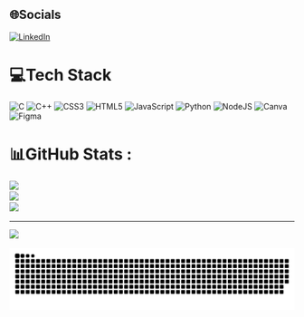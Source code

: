 ## 🌐Socials
[![LinkedIn](https://img.shields.io/badge/LinkedIn-%230077B5.svg?logo=linkedin&logoColor=white)](https://linkedin.com/in/https://www.linkedin.com/in/lakshya-suman-18126a33a) 

# 💻Tech Stack
![C](https://img.shields.io/badge/c-%2300599C.svg?style=for-the-badge&logo=c&logoColor=white) ![C++](https://img.shields.io/badge/c++-%2300599C.svg?style=for-the-badge&logo=c%2B%2B&logoColor=white) ![CSS3](https://img.shields.io/badge/css3-%231572B6.svg?style=for-the-badge&logo=css3&logoColor=white) ![HTML5](https://img.shields.io/badge/html5-%23E34F26.svg?style=for-the-badge&logo=html5&logoColor=white) ![JavaScript](https://img.shields.io/badge/javascript-%23323330.svg?style=for-the-badge&logo=javascript&logoColor=%23F7DF1E) ![Python](https://img.shields.io/badge/python-3670A0?style=for-the-badge&logo=python&logoColor=ffdd54) ![NodeJS](https://img.shields.io/badge/node.js-6DA55F?style=for-the-badge&logo=node.js&logoColor=white) ![Canva](https://img.shields.io/badge/Canva-%2300C4CC.svg?style=for-the-badge&logo=Canva&logoColor=white) 	![Figma](https://img.shields.io/badge/figma-%23F24E1E.svg?style=for-the-badge&logo=figma&logoColor=white)
# 📊GitHub Stats :
![](https://github-readme-stats.vercel.app/api?username=LakshyaSuman63&theme=nightowl&hide_border=true&include_all_commits=false&count_private=true)<br/>
![](https://github-readme-streak-stats.herokuapp.com/?user=LakshyaSuman63&theme=nightowl&hide_border=true)<br/>
![](https://github-readme-stats.vercel.app/api/top-langs/?username=LakshyaSuman63&theme=nightowl&hide_border=true&include_all_commits=false&count_private=true&layout=compact)

---
[![](https://visitcount.itsvg.in/api?id=LakshyaSuman63&icon=0&color=0)](https://visitcount.itsvg.in)

<picture>
  <source media="(prefers-color-scheme: dark)" srcset="https://raw.githubusercontent.com/LakshyaSuman63/LakshyaSuman63/output/github-snake-dark.svg" />
  <source media="(prefers-color-scheme: light)" srcset="https://raw.githubusercontent.com/LakshyaSuman63/LakshyaSuman63/output/github-snake.svg" />
  <img alt="github-snake" src="https://raw.githubusercontent.com/LakshyaSuman63/LakshyaSuman63/output/github-snake.svg" />
</picture>
